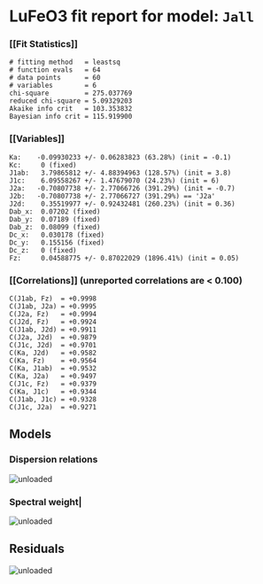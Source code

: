 
# LuFeO3 fit report for model: `Jall`

### [[Fit Statistics]]
    # fitting method   = leastsq
    # function evals   = 64
    # data points      = 60
    # variables        = 6
    chi-square         = 275.037769
    reduced chi-square = 5.09329203
    Akaike info crit   = 103.353832
    Bayesian info crit = 115.919900
### [[Variables]]
    Ka:    -0.09930233 +/- 0.06283823 (63.28%) (init = -0.1)
    Kc:     0 (fixed)
    J1ab:   3.79865812 +/- 4.88394963 (128.57%) (init = 3.8)
    J1c:    6.09558267 +/- 1.47679070 (24.23%) (init = 6)
    J2a:   -0.70807738 +/- 2.77066726 (391.29%) (init = -0.7)
    J2b:   -0.70807738 +/- 2.77066727 (391.29%) == 'J2a'
    J2d:    0.35519977 +/- 0.92432481 (260.23%) (init = 0.36)
    Dab_x:  0.07202 (fixed)
    Dab_y:  0.07189 (fixed)
    Dab_z:  0.08099 (fixed)
    Dc_x:   0.030178 (fixed)
    Dc_y:   0.155156 (fixed)
    Dc_z:   0 (fixed)
    Fz:     0.04588775 +/- 0.87022029 (1896.41%) (init = 0.05)
### [[Correlations]] (unreported correlations are < 0.100)
    C(J1ab, Fz)  = +0.9998
    C(J1ab, J2a) = +0.9995
    C(J2a, Fz)   = +0.9994
    C(J2d, Fz)   = +0.9924
    C(J1ab, J2d) = +0.9911
    C(J2a, J2d)  = +0.9879
    C(J1c, J2d)  = +0.9701
    C(Ka, J2d)   = +0.9582
    C(Ka, Fz)    = +0.9564
    C(Ka, J1ab)  = +0.9532
    C(Ka, J2a)   = +0.9497
    C(J1c, Fz)   = +0.9379
    C(Ka, J1c)   = +0.9344
    C(J1ab, J1c) = +0.9328
    C(J1c, J2a)  = +0.9271

## Models

### Dispersion relations
![unloaded](./spinwaves-LuFeO3-Jall-Eq.png) 

### Spectral weight|
![unloaded](./spinwaves-LuFeO3-Jall-Sqw.png)

## Residuals

![unloaded](./spinwaves-LuFeO3-Jall-residuals-final.png)
